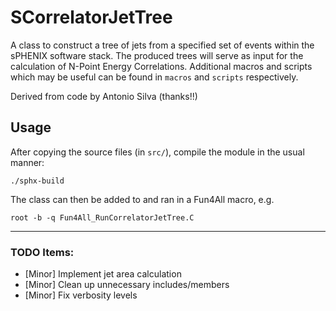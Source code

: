 # SCorrelatorJetTree

A class to construct a tree of jets from a specified set of events within the sPHENIX software stack.  The produced trees will serve as input for the calculation of N-Point Energy Correlations.  Additional macros and scripts which may be useful can be found in `macros` and `scripts` respectively.

Derived from code by Antonio Silva (thanks!!)

## Usage

After copying the source files (in `src/`), compile the module in the usual manner:

```
./sphx-build
```

The class can then be added to and ran in a Fun4All macro, e.g.

```
root -b -q Fun4All_RunCorrelatorJetTree.C
```

---

### TODO Items:
  - [Minor] Implement jet area calculation
  - [Minor] Clean up unnecessary includes/members
  - [Minor] Fix verbosity levels
